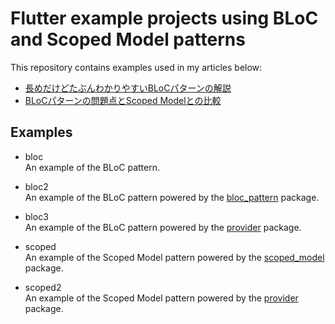 # Flutter example projects using BLoC and Scoped Model patterns

This repository contains examples used in my articles below:

* [長めだけどたぶんわかりやすいBLoCパターンの解説](https://qiita.com/kabochapo/items/8738223894fb74f952d3)
* [BLoCパターンの問題点とScoped Modelとの比較](https://qiita.com/kabochapo/items/2b992cc00e9f464c1ea9)


## Examples

* bloc  
  An example of the BLoC pattern.

* bloc2  
  An example of the BLoC pattern powered by the [bloc_pattern](https://pub.dartlang.org/packages/bloc_provider) package.

* bloc3  
  An example of the BLoC pattern powered by the [provider](https://pub.dev/packages/provider) package.

* scoped  
  An example of the Scoped Model pattern powered by the [scoped_model](https://pub.dev/packages/scoped_model) package.

* scoped2  
  An example of the Scoped Model pattern powered by the [provider](https://pub.dev/packages/provider) package.
